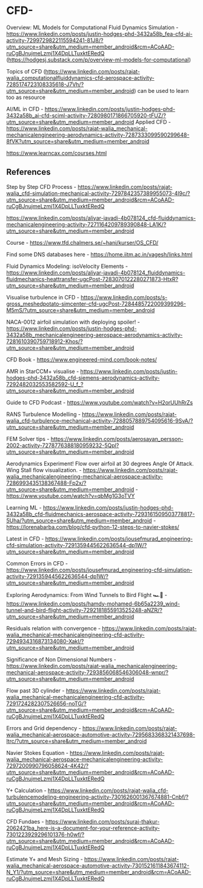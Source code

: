 # CFD-

Overview: ML Models for Computational Fluid Dynamics Simulation - https://www.linkedin.com/posts/justin-hodges-phd-3432a58b_fea-cfd-ai-activity-7299729822115594241-81J8/?utm_source=share&utm_medium=member_android&rcm=ACoAAD-ruCgBJnujmeLzmj1X4DpLLTuxktERedQ  (https://hodgesj.substack.com/p/overview-ml-models-for-computational)

Topics of CFD (https://www.linkedin.com/posts/rajat-walia_computationalfluiddynamics-cfd-aerospace-activity-7285174723108335618-J7Vh/?utm_source=share&utm_medium=member_android)
can be used to learn too as resource

AI/ML in CFD - https://www.linkedin.com/posts/justin-hodges-phd-3432a58b_ai-cfd-sciml-activity-7280980171866705920-tFUZ/?utm_source=share&utm_medium=member_android
Applied CFD - https://www.linkedin.com/posts/rajat-walia_mechanical-mechanicalengineering-aerodynamics-activity-7287333099590299648-8fVK?utm_source=share&utm_medium=member_android

https://www.learncax.com/courses.html

## References

Step by Step CFD Process - https://www.linkedin.com/posts/rajat-walia_cfd-simulation-mechanical-activity-7297842357389955073-4I9c/?utm_source=share&utm_medium=member_android&rcm=ACoAAD-ruCgBJnujmeLzmj1X4DpLLTuxktERedQ

https://www.linkedin.com/posts/aliyar-javadi-4b078124_cfd-fluiddynamics-mechanicalengineering-activity-7271164209789390848-LA1K/?utm_source=share&utm_medium=member_android

Course - https://www.tfd.chalmers.se/~hani/kurser/OS_CFD/

Find some DNS databases here - https://home.iitm.ac.in/vagesh/links.html

Fluid Dynamics Modeling: isoVelocity Elements - https://www.linkedin.com/posts/aliyar-javadi-4b078124_fluiddynamics-fluidmechanics-heattransfer-ugcPost-7283070122280271873-HtxR?utm_source=share&utm_medium=member_android

Visualise turbulence in CFD - https://www.linkedin.com/posts/s-gross_meshedpotato-simcenter-cfd-ugcPost-7284485722009399296-M5mS/?utm_source=share&utm_medium=member_android

NACA-0012 airfoil simulation with deploying spoiler! - https://www.linkedin.com/posts/justin-hodges-phd-3432a58b_mechanicalengineering-aerospace-aerodynamics-activity-7281610390759718912-Khos/?utm_source=share&utm_medium=member_android

CFD Book - https://www.engineered-mind.com/book-notes/

AMR in StarCCM+ visualise - https://www.linkedin.com/posts/justin-hodges-phd-3432a58b_cfd-siemens-aerodynamics-activity-7292482032553582592-U_f_?utm_source=share&utm_medium=member_android

Guide to CFD Podcast - https://www.youtube.com/watch?v=H2orUUhRrZs

RANS Turbulence Modelling - https://www.linkedin.com/posts/rajat-walia_cfd-turbulence-mechanical-activity-7288057889754095616-9SvA/?utm_source=share&utm_medium=member_android

FEM Solver tips - https://www.linkedin.com/posts/aerosayan_persson-2002-activity-7278776388180959232-5Qpl?utm_source=share&utm_medium=member_android

Aerodynamics Experiment! Flow over airfoil at 30 degrees Angle Of Attack. Wing Stall flow visualization. - https://www.linkedin.com/posts/rajat-walia_mechanicalengineering-mechanical-aerospace-activity-7286993435138367488-Fp2x/?utm_source=share&utm_medium=member_android - https://www.youtube.com/watch?v=qbMg1G3oTVY

Learning ML - https://www.linkedin.com/posts/justin-hodges-phd-3432a58b_cfd-fluidmechanics-aerospace-activity-7293161509503778817-5Uha/?utm_source=share&utm_medium=member_android - https://lorenabarba.com/blog/cfd-python-12-steps-to-navier-stokes/

Latest in CFD - https://www.linkedin.com/posts/jousefmurad_engineering-cfd-simulation-activity-7291359445622636544-dp1W/?utm_source=share&utm_medium=member_android

Common Errors in CFD - https://www.linkedin.com/posts/jousefmurad_engineering-cfd-simulation-activity-7291359445622636544-dp1W/?utm_source=share&utm_medium=member_android

Exploring Aerodynamics: From Wind Tunnels to Bird Flight 🏎️🦅 - https://www.linkedin.com/posts/hamdy-mohamed-6b65a2239_wind-tunnel-and-bird-flight-activity-7292181855913525248-aNZR/?utm_source=share&utm_medium=member_android

Residuals relation with convergence - https://www.linkedin.com/posts/rajat-walia_mechanical-mechanicalengineering-cfd-activity-7294934316873134080-XakI/?utm_source=share&utm_medium=member_android

Significance of Non Dimensional Numbers - https://www.linkedin.com/posts/rajat-walia_mechanicalengineering-mechanical-aerospace-activity-7293856068546306048-wnpr/?utm_source=share&utm_medium=member_android

Flow past 3D cylinder - https://www.linkedin.com/posts/rajat-walia_mechanical-mechanicalengineering-cfd-activity-7291724282307526656-noTG/?utm_source=share&utm_medium=member_android&rcm=ACoAAD-ruCgBJnujmeLzmj1X4DpLLTuxktERedQ

Errors and Grid dependency - https://www.linkedin.com/posts/rajat-walia_mechanical-aerospace-automotive-activity-7295683368321437698-ltrc/?utm_source=share&utm_medium=member_android

Navier Stokes Equation - https://www.linkedin.com/posts/rajat-walia_mechanical-aerospace-mechanicalengineering-activity-7297200990796058624-4K42/?utm_source=share&utm_medium=member_android&rcm=ACoAAD-ruCgBJnujmeLzmj1X4DpLLTuxktERedQ

Y+ Calculation - https://www.linkedin.com/posts/rajat-walia_cfd-turbulencemodeling-engineering-activity-7301626001367674881-Cnbf/?utm_source=share&utm_medium=member_android&rcm=ACoAAD-ruCgBJnujmeLzmj1X4DpLLTuxktERedQ

CFD Fundaes - https://www.linkedin.com/posts/suraj-thakur-2062421ba_here-is-a-document-for-your-reference-activity-7301223929296101376-h0wf/?utm_source=share&utm_medium=member_android&rcm=ACoAAD-ruCgBJnujmeLzmj1X4DpLLTuxktERedQ

Estimate Y+ and Mesh Sizing - https://www.linkedin.com/posts/rajat-walia_mechanical-aerospace-automotive-activity-7301521611843674112-N_Y1/?utm_source=share&utm_medium=member_android&rcm=ACoAAD-ruCgBJnujmeLzmj1X4DpLLTuxktERedQ
